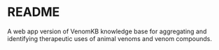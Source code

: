 # README

A web app version of VenomKB knowledge base for aggregating and identifying therapeutic uses of animal venoms and venom compounds.